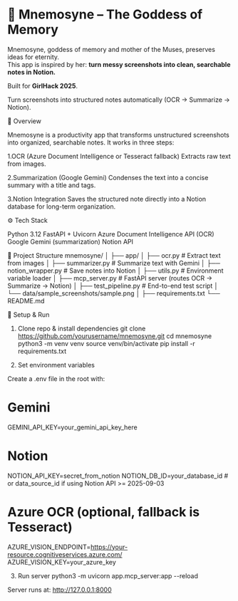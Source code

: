 # 🌙 Mnemosyne – The Goddess of Memory  

Mnemosyne, goddess of memory and mother of the Muses, preserves ideas for eternity.  
This app is inspired by her: **turn messy screenshots into clean, searchable notes in Notion.**  

Built for **GirlHack 2025**.  

Turn screenshots into structured notes automatically (OCR → Summarize → Notion).

📌 Overview

Mnemosyne is a productivity app that transforms unstructured screenshots into organized, searchable notes.
It works in three steps:

1.OCR (Azure Document Intelligence or Tesseract fallback)
Extracts raw text from images.

2.Summarization (Google Gemini)
Condenses the text into a concise summary with a title and tags.

3.Notion Integration
Saves the structured note directly into a Notion database for long-term organization.

⚙️ Tech Stack

Python 3.12
FastAPI + Uvicorn
Azure Document Intelligence API (OCR)
Google Gemini (summarization)
Notion API

📂 Project Structure
mnemosyne/
│
├── app/
│   ├── ocr.py              # Extract text from images
│   ├── summarizer.py       # Summarize text with Gemini
│   ├── notion_wrapper.py   # Save notes into Notion
│   ├── utils.py            # Environment variable loader
│   ├── mcp_server.py       # FastAPI server (routes OCR → Summarize → Notion)
│   ├── test_pipeline.py    # End-to-end test script
│   └── data/sample_screenshots/sample.png
│
├── requirements.txt
└── README.md

🚀 Setup & Run
1. Clone repo & install dependencies
git clone https://github.com/yourusername/mnemosyne.git
cd mnemosyne
python3 -m venv venv
source venv/bin/activate
pip install -r requirements.txt

2. Set environment variables

Create a .env file in the root with:

# Gemini
GEMINI_API_KEY=your_gemini_api_key_here

# Notion
NOTION_API_KEY=secret_from_notion
NOTION_DB_ID=your_database_id   # or data_source_id if using Notion API >= 2025-09-03

# Azure OCR (optional, fallback is Tesseract)
AZURE_VISION_ENDPOINT=https://your-resource.cognitiveservices.azure.com/
AZURE_VISION_KEY=your_azure_key

3. Run server
python3 -m uvicorn app.mcp_server:app --reload


Server runs at: http://127.0.0.1:8000